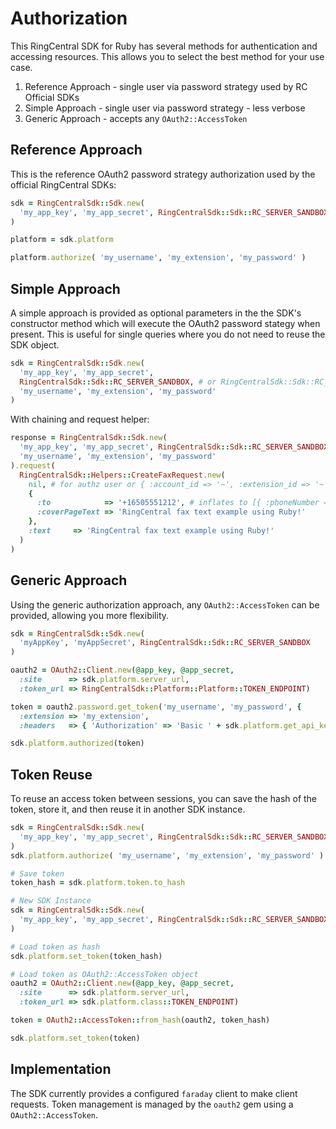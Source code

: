 # Authorization

This RingCentral SDK for Ruby has several methods for authentication and accessing
resources. This allows you to select the best method for your use case.

1. Reference Approach - single user via password strategy used by RC Official SDKs
1. Simple Approach - single user via password strategy - less verbose
1. Generic Approach - accepts any `OAuth2::AccessToken`

## Reference Approach

This is the reference OAuth2 password strategy authorization used by the official
RingCentral SDKs:

```ruby
sdk = RingCentralSdk::Sdk.new(
  'my_app_key', 'my_app_secret', RingCentralSdk::Sdk::RC_SERVER_SANDBOX
)

platform = sdk.platform

platform.authorize( 'my_username', 'my_extension', 'my_password' )
```

## Simple Approach

A simple approach is provided as optional parameters in the the SDK's constructor
method which will execute the OAuth2 password stategy when present. This is useful
for single queries where you do not need to reuse the SDK object.

```ruby
sdk = RingCentralSdk::Sdk.new(
  'my_app_key', 'my_app_secret',
  RingCentralSdk::Sdk::RC_SERVER_SANDBOX, # or RingCentralSdk::Sdk::RC_SERVER_PRODUCTION
  'my_username', 'my_extension', 'my_password'
)
```

With chaining and request helper:

```ruby
response = RingCentralSdk::Sdk.new(
  'my_app_key', 'my_app_secret', RingCentralSdk::Sdk::RC_SERVER_SANDBOX,
  'my_username', 'my_extension', 'my_password'
).request(
  RingCentralSdk::Helpers::CreateFaxRequest.new(
    nil, # for authz user or { :account_id => '~', :extension_id => '~' }
    {
      :to            => '+16505551212', # inflates to [{ :phoneNumber => '+16505551212' }],
      :coverPageText => 'RingCentral fax text example using Ruby!'
    },
    :text     => 'RingCentral fax text example using Ruby!'
  )
)
```

## Generic Approach

Using the generic authorization approach, any `OAuth2::AccessToken` can be
provided, allowing you more flexibility.

```ruby
sdk = RingCentralSdk::Sdk.new(
  'myAppKey', 'myAppSecret', RingCentralSdk::Sdk::RC_SERVER_SANDBOX
)

oauth2 = OAuth2::Client.new(@app_key, @app_secret,
  :site      => sdk.platform.server_url,
  :token_url => RingCentralSdk::Platform::Platform::TOKEN_ENDPOINT)

token = oauth2.password.get_token('my_username', 'my_password', {
  :extension => 'my_extension',
  :headers   => { 'Authorization' => 'Basic ' + sdk.platform.get_api_key() } })

sdk.platform.authorized(token)
```

## Token Reuse

To reuse an access token between sessions, you can save the hash of the token, 
store it, and then reuse it in another SDK instance.

```ruby
sdk = RingCentralSdk::Sdk.new(
  'my_app_key', 'my_app_secret', RingCentralSdk::Sdk::RC_SERVER_SANDBOX
)
sdk.platform.authorize( 'my_username', 'my_extension', 'my_password' )

# Save token
token_hash = sdk.platform.token.to_hash

# New SDK Instance
sdk = RingCentralSdk::Sdk.new(
  'my_app_key', 'my_app_secret', RingCentralSdk::Sdk::RC_SERVER_SANDBOX
)

# Load token as hash
sdk.platform.set_token(token_hash)

# Load token as OAuth2::AccessToken object
oauth2 = OAuth2::Client.new(@app_key, @app_secret,
  :site      => sdk.platform.server_url,
  :token_url => sdk.platform.class::TOKEN_ENDPOINT)

token = OAuth2::AccessToken::from_hash(oauth2, token_hash)

sdk.platform.set_token(token)
```

## Implementation

The SDK currently provides a configured `faraday` client to make client requests.
Token management is managed by the `oauth2` gem using a `OAuth2::AccessToken`.